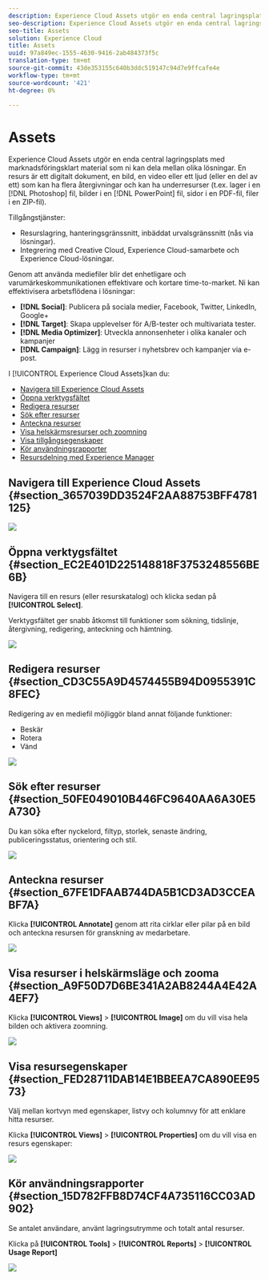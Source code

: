 ```yaml
---
description: Experience Cloud Assets utgör en enda central lagringsplats med marknadsföringsklart material som ni kan dela mellan olika lösningar. En resurs är ett digitalt dokument, en bild, en video eller ett ljud (eller en del av ett) som kan ha flera återgivningar och kan ha underresurser (t.ex. lager i en Photoshop-fil, bilder i en PowerPoint-fil, sidor i en PDF-fil, filer i en ZIP-fil).
seo-description: Experience Cloud Assets utgör en enda central lagringsplats med marknadsföringsklart material som ni kan dela mellan olika lösningar. En resurs är ett digitalt dokument, en bild, en video eller ett ljud (eller en del av ett) som kan ha flera återgivningar och kan ha underresurser (t.ex. lager i en Photoshop-fil, bilder i en PowerPoint-fil, sidor i en PDF-fil, filer i en ZIP-fil).
seo-title: Assets
solution: Experience Cloud
title: Assets
uuid: 97a849ec-1555-4630-9416-2ab484373f5c
translation-type: tm+mt
source-git-commit: 43de353155c640b3ddc519147c94d7e9ffcafe4e
workflow-type: tm+mt
source-wordcount: '421'
ht-degree: 0%

---
```



# Assets

Experience Cloud Assets utgör en enda central lagringsplats med marknadsföringsklart material som ni kan dela mellan olika lösningar. En resurs är ett digitalt dokument, en bild, en video eller ett ljud (eller en del av ett) som kan ha flera återgivningar och kan ha underresurser (t.ex. lager i en [!DNL Photoshop] fil, bilder i en [!DNL PowerPoint] fil, sidor i en PDF-fil, filer i en ZIP-fil).

Tillgångstjänster:

* Resurslagring, hanteringsgränssnitt, inbäddat urvalsgränssnitt (nås via lösningar).
* Integrering med Creative Cloud, Experience Cloud-samarbete och Experience Cloud-lösningar.

Genom att använda mediefiler blir det enhetligare och varumärkeskommunikationen effektivare och kortare time-to-market. Ni kan effektivisera arbetsflödena i lösningar:

* **[!DNL Social]**: Publicera på sociala medier, Facebook, Twitter, LinkedIn, Google+
* **[!DNL Target]**: Skapa upplevelser för A/B-tester och multivariata tester.
* **[!DNL Media Optimizer]**: Utveckla annonsenheter i olika kanaler och kampanjer
* **[!DNL Campaign]**: Lägg in resurser i nyhetsbrev och kampanjer via e-post.

I [!UICONTROL Experience Cloud Assets]kan du:

* [Navigera till Experience Cloud Assets](../experience-cloud-assets/experience-cloud-assets.md#section_3657039DD3524F2AA88753BFF4781125)
* [Öppna verktygsfältet](../experience-cloud-assets/experience-cloud-assets.md#section_EC2E401D225148818F3753248556BE6B)
* [Redigera resurser](../experience-cloud-assets/experience-cloud-assets.md#section_CD3C55A9D4574455B94D0955391C8FEC)
* [Sök efter resurser](../experience-cloud-assets/experience-cloud-assets.md#section_50FE049010B446FC9640AA6A30E5A730)
* [Anteckna resurser](../experience-cloud-assets/experience-cloud-assets.md#section_67FE1DFAAB744DA5B1CD3AD3CCEABF7A)
* [Visa helskärmsresurser och zoomning](../experience-cloud-assets/experience-cloud-assets.md#section_A9F50D7D6BE341A2AB8244A4E42A4EF7)
* [Visa tillgångsegenskaper](../experience-cloud-assets/experience-cloud-assets.md#section_FED28711DAB14E1BBEEA7CA890EE9573)
* [Kör användningsrapporter](../experience-cloud-assets/experience-cloud-assets.md#section_15D782FFB8D74CF4A735116CC03AD902)
* [Resursdelning med Experience Manager](../experience-cloud-assets/experience-cloud-assets.md#section_45C1B72F4D274F54BC6CCB64D2580AC5)

## Navigera till Experience Cloud Assets {#section_3657039DD3524F2AA88753BFF4781125}

![](assets/asset-nav.png)

## Öppna verktygsfältet {#section_EC2E401D225148818F3753248556BE6B}

Navigera till en resurs (eller resurskatalog) och klicka sedan på **[!UICONTROL Select]**.

Verktygsfältet ger snabb åtkomst till funktioner som sökning, tidslinje, återgivning, redigering, anteckning och hämtning.

![](assets/asset-tools.png)

## Redigera resurser {#section_CD3C55A9D4574455B94D0955391C8FEC}

Redigering av en mediefil möjliggör bland annat följande funktioner:

* Beskär
* Rotera
* Vänd

![](assets/asset-edit.png)

## Sök efter resurser {#section_50FE049010B446FC9640AA6A30E5A730}

Du kan söka efter nyckelord, filtyp, storlek, senaste ändring, publiceringsstatus, orientering och stil.

![](assets/asset-search.png)

## Anteckna resurser {#section_67FE1DFAAB744DA5B1CD3AD3CCEABF7A}

Klicka **[!UICONTROL Annotate]** genom att rita cirklar eller pilar på en bild och anteckna resursen för granskning av medarbetare.

![](assets/assets-annotate.png)

## Visa resurser i helskärmsläge och zooma {#section_A9F50D7D6BE341A2AB8244A4E42A4EF7}

Klicka **[!UICONTROL Views]** > **[!UICONTROL Image]** om du vill visa hela bilden och aktivera zoomning.

![](assets/asset-zoom.png)

## Visa resursegenskaper {#section_FED28711DAB14E1BBEEA7CA890EE9573}

Välj mellan kortvyn med egenskaper, listvy och kolumnvy för att enklare hitta resurser.

Klicka **[!UICONTROL Views]** > **[!UICONTROL Properties]** om du vill visa en resurs egenskaper:

![](assets/asset-properties.png)

## Kör användningsrapporter {#section_15D782FFB8D74CF4A735116CC03AD902}

Se antalet användare, använt lagringsutrymme och totalt antal resurser.

Klicka på **[!UICONTROL Tools]** > **[!UICONTROL Reports]** > **[!UICONTROL Usage Report]**

![](assets/assets-usage-report.png)

